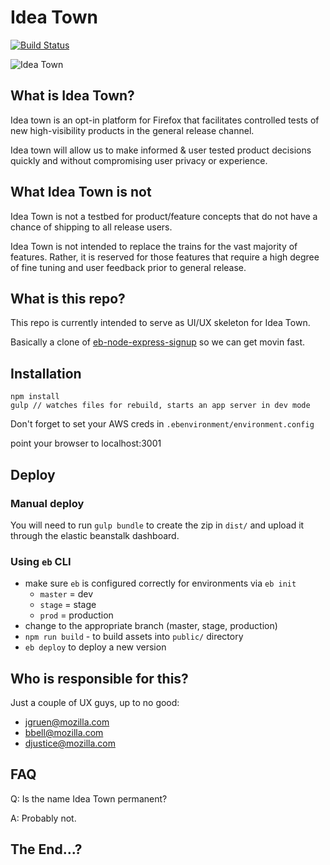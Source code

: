 # Idea Town

[![Build Status](https://travis-ci.org/mozilla/idea-town.svg?branch=master)](https://travis-ci.org/mozilla/idea-town)

![Idea Town](https://raw.githubusercontent.com/mozilla/idea-town/master/src/images/town%402x.png)

## What is Idea Town?

Idea town is an opt-in platform for Firefox that facilitates controlled tests of new high-visibility products in the general release channel.

Idea town will allow us to make informed & user tested product decisions quickly and without compromising user privacy or experience.

## What Idea Town is not

Idea Town is not a testbed for product/feature concepts that do not have a chance of shipping to all release users.

Idea Town is not intended to replace the trains for the vast majority of features. Rather, it is reserved for those features that require a high degree of fine tuning and user feedback prior to general release.

## What is this repo?

This repo is currently intended to serve as UI/UX skeleton for Idea Town.

Basically a clone of [eb-node-express-signup](https://github.com/awslabs/eb-node-express-signup) so we can get movin fast.

## Installation

```
npm install
gulp // watches files for rebuild, starts an app server in dev mode
```

Don't forget to set your AWS creds in `.ebenvironment/environment.config`

point your browser to localhost:3001

## Deploy

### Manual deploy

You will need to run `gulp bundle` to create the zip in `dist/` and upload it through the
elastic beanstalk dashboard.

### Using `eb` CLI

- make sure `eb` is configured correctly for environments via `eb init`
  - `master` = dev
  - `stage`  = stage
  - `prod`   = production
- change to the appropriate branch (master, stage, production)
- `npm run build` - to build assets into `public/` directory
- `eb deploy` to deploy a new version

## Who is responsible for this?

Just a couple of UX guys, up to no good:
- jgruen@mozilla.com
- bbell@mozilla.com
- djustice@mozilla.com

## FAQ

Q: Is the name Idea Town permanent?

A: Probably not.

## The End...?
